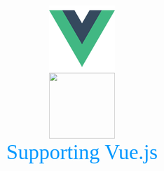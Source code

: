 <div align=center><img width="150" height="150" src="https://github.com/wucheng818/tstest/raw/master/src/assets/logo.png"/></div>
<div align=center><img width="150" height="150" src="(https://www.travis-ci.org/wucheng818/tstest.svg?branch=master)](https://www.travis-ci.org/wucheng818/tstest)"></div>
<div align=center size=7>
    <font color=#0099ff size=7 face="黑体">Supporting Vue.js</font>
</div>
